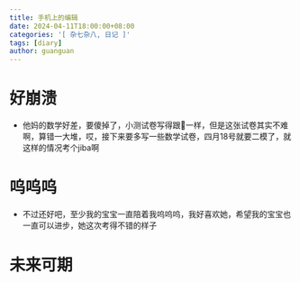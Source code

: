 ```yaml
---
title: 手机上的编辑
date: 2024-04-11T18:00:00+08:00
categories: '[ 杂七杂八, 日记 ]'
tags: [diary]
author: guanguan
---
```


# 好崩溃

- 他妈的数学好差，要傻掉了，小测试卷写得跟💩一样，但是这张试卷其实不难啊，算错一大堆，哎，接下来要多写一些数学试卷，四月18号就要二模了，就这样的情况考个jiba啊


# 呜呜呜

- 不过还好吧，至少我的宝宝一直陪着我呜呜呜，我好喜欢她，希望我的宝宝也一直可以进步，她这次考得不错的样子

# 未来可期
